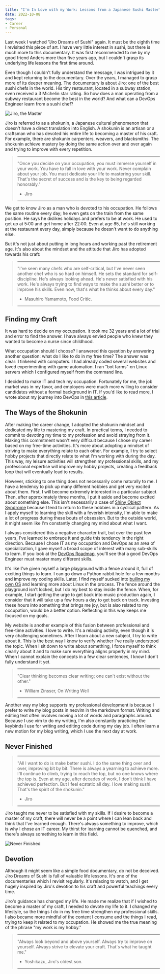 ```yaml
---
title: "I'm In Love with my Work: Lessons from a Japanese Sushi Master"
date: 2022-10-08
tags:
- Career
- Personal
---
```

Last week I watched "Jiro Dreams of Sushi" again. It must be the eighth time I revisited this piece of art. I have very little interest in sushi, but there is much more to this documentary. It was first recommended to me by my good friend Anders more than five years ago, but I couldn't grasp its underlying life lessons the first time around. 

Even though I couldn't fully understand the message, I was intrigued by it and kept returning to the documentary. Over the years, I managed to grasp more of its deeper meaning. The documentary is about Jiro: one of the best sushi chefs in the world. His tiny restaurant, located in a subway station, even received a 3 Michelin star rating. So how does a man operating from a subway restaurant become the best in the world? And what can a DevOps Engineer learn from a sushi chef?

![Jiro, the Master](https://culinaireambiance.com/wp-content/uploads/2019/12/1_J8Bw5e9O9AfmLNdDKRRv6A-1.jpeg)

Jiro is referred to as a shokunin, a Japanese cultural phenomenon that doesn't have a direct translation into English. A shokunin is an artisan or a craftsman who has devoted his entire life to becoming a master of his craft. For example, there are shokunin carpenters, weavers, and blacksmiths. The shokunin achieve mastery by doing the same action over and over again and trying to improve with every repetition. 

> ---
> "Once you decide on your occupation, you must immerse yourself in your work. You have to fall in love with your work. Never complain about your job. You must dedicate your life to mastering your skill. That's the secret of success and is the key to being regarded honorably." 
>- Jiro
> ---

We get to know Jiro as a man who is devoted to his occupation. He follows the same routine every day; he even gets on the train from the same position. He says he dislikes holidays and prefers to be at work. He used to get up at 5:00 and get home after 22:00. Even at age 85, he's still working at the restaurant every day, simply because he doesn't want to do anything else.

But it's not just about putting in long hours and working past the retirement age. It's also about the mindset and the attitude that Jiro has adopted towards his craft:

> ---
> "I've seen many chefs who are self-critical, but I've never seen another chef who is so hard on himself. He sets the standard for self-discipline. He's always looking ahead. He's never satisfied with his work. He's always trying to find ways to make the sushi better or to improve his skills. Even now, that's what he thinks about every day."
>- Masuhiro Yamamoto, Food Critic.
> ---

## Finding my Craft

It was hard to decide on my occupation. It took me 32 years and a lot of trial and error to find the answer. I have always envied people who knew they wanted to become a nurse since childhood. 

What occupation should I choose? I answered this question by answering another question: what do I like to do in my free time? The answer was clear: I tinkered with computers. I had already coded several websites and loved experimenting with game automation. I ran "bot farms" on Linux servers which I configured myself from the command line. 

I decided to make IT and tech my occupation. Fortunately for me, the job market was in my favor, and employers were much more willing to consider candidates without a formal background in IT. If you'd like to read more, I wrote about my journey into DevOps in [this article](/my-journey-into-devops-so-far).

## The Ways of the Shokunin

After making the career change, I adopted the shokunin mindset and dedicated my life to mastering my craft. In practical terms, I needed to commit to devoting my time to my profession and avoid straying from it. Making this commitment wasn't very difficult because I chose my career based on my free-time activities. It's more about adopting a mindset of striving to make everything relate to each other. For example, I try to select hobby projects that directly relate to what I'm working with during the day. This way, my leisure activities will strengthen my professional skills, and my professional expertise will improve my hobby projects, creating a feedback loop that will eventually lead to results. 

However, sticking to one thing does not necessarily come naturally to me. I have a tendency to pick up many different hobbies and get very excited about them. First, I will become extremely interested in a particular subject. Then, after approximately three months, I put it aside and become excited about something else. This isn't necessarily a case of [Shiny Object Syndrome](https://en.wikipedia.org/wiki/Shiny_object_syndrome) because I tend to return to these hobbies in a cyclical pattern. As I apply myself to learning the skill with a feverish intensity, I'm able to make a lot of progress during these bouts of obsession. But to the outside world, it might seem like I'm constantly changing my mind about what I want. 

I always considered this a negative character trait, but over the past few years, I've learned to embrace it and guide this tendency in the right direction. Because I chose IT as my occupation and DevOps as an area of specialization, I gave myself a broad scope of interest with many sub-skills to learn. If you look at the [DevOps Roadmap](https://roadmap.sh/devops), you'll see that a good DevOps Engineer must master many different skills. 

It's like I've given myself a large playground with a fence around it, full of exciting things to learn. I can go down a Python rabbit hole for a few months and improve my coding skills. Later, I find myself sucked into [builing my own OS](https://mischavandenburg.com/linux-creativity/) and learning more about Linux in the process. The fence around the playground isn't locked, but I do my best to stay inside the fence. When, for example, I start getting the urge to get back into music production again, I consider that it will take up a few hours a day to get back on track. Investing these hours into something that brings me joy, but is also related to my occupation, would be a better option. Reflecting in this way keeps me focused on my goals.

My website is another example of this fusion between professional and free-time activities. I love to write. It's a relaxing activity, even though it is very challenging sometimes. After I learn about a new subject, I try to write about it. This is the best way I know to verify whether I've really understood the topic. When I sit down to write about something, I force myself to think clearly about it and to make sure everything aligns properly in my mind. When I cannot explain the concepts in a few clear sentences, I know I don't fully understand it yet.

> ---
> "Clear thinking becomes clear writing; one can't exist without the other."
>- William Zinsser, On Writing Well
> ---

Another way my blog supports my professional development is because I prefer to write my blog posts in neovim in the markdown format. Writing and editing text often involves moving a lot of words and paragraphs around. Because I use vim to do my writing, I'm also constantly practicing the keybinds I use for writing and editing code during my day job. I often learn a new motion for my blog writing, which I use the next day at work.

## Never Finished

> ---
> "All I want to do is make better sushi. I do the same thing over and over, improving bit by bit. There is always a yearning to achieve more. I'll continue to climb, trying to reach the top, but no one knows where the top is. Even at my age, after decades of work, I don't think I have achieved perfection. But I feel ecstatic all day. I love making sushi. That's the spirit of the shokunin."
>- Jiro
> ---

Jiro taught me never to be satisfied with my skills. If I desire to become a master of my craft, there will never be a point where I can lean back and think that I've learned enough. There's always something to improve, which is why I chose an IT career. My thirst for learning cannot be quenched, and there's always something to learn in this field.

![Never Finished](https://external-content.duckduckgo.com/iu/?u=https%3A%2F%2Fi.ytimg.com%2Fvi%2FR2L5IrkQTV0%2Fmaxresdefault.jpg&f=1&nofb=1&ipt=447c7c4a93a10b64191d653525bfe6ab6ab5aba0f3e9a1c64bc3617420bbc109&ipo=images)

## Devotion

Although it might seem like a simple food documentary, do not be deceived. Jiro Dreams of Sushi is full of valuable life lessons. It's one of the documentaries which I revisit regularly. It's relaxing to watch, and I get hugely inspired by Jiro's devotion to his craft and powerful teachings every time.

Jiro's guidance has changed my life. He made me realize that if I wished to become a master of my craft, I needed to devote my life to it. I changed my lifestyle, so the things I do in my free time strengthen my professional skills. I also became more mindful of the content I consume and the things I read, trying to keep it related to my occupation. He showed me the true meaning of the phrase "my work is my hobby."

> ---
> "Always look beyond and above yourself. Always try to improve on yourself. Always strive to elevate your craft. That's what he taught me."
>- Yoshikazu, Jiro's oldest son.
> ---
